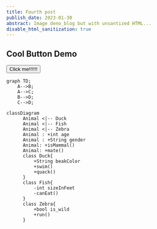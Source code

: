 ```yaml
---
title: Fourth post
publish_date: 2023-01-30
abstract: Image deno_blog but with unsantized HTML...
disable_html_sanitization: true
---
```


## Cool Button Demo

<button onclick="alert('hi!')">Click me!!!!!!</button>


```mermaid
graph TD;
    A-->B;
    A-->C;
    B-->D;
    C-->D;
```
```mermaid
classDiagram
      Animal <|-- Duck
      Animal <|-- Fish
      Animal <|-- Zebra
      Animal : +int age
      Animal : +String gender
      Animal: +isMammal()
      Animal: +mate()
      class Duck{
          +String beakColor
          +swim()
          +quack()
      }
      class Fish{
          -int sizeInFeet
          -canEat()
      }
      class Zebra{
          +bool is_wild
          +run()
      }
```
